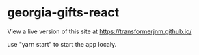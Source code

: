 # georgia-gifts-react

View a live version of this site at <a>https://transformerjnm.github.io/</a>

use "yarn start"  to start the app localy.
